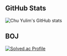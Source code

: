 <!--
**cyl0424/cyl0424** is a ✨ _special_ ✨ repository because its `README.md` (this file) appears on your GitHub profile.

Here are some ideas to get you started:

- 🔭 I’m currently working on ...
- 🌱 I’m currently learning ...
- 👯 I’m looking to collaborate on ...
- 🤔 I’m looking for help with ...
- 💬 Ask me about ...
- 📫 How to reach me: ...
- 😄 Pronouns: ...
- ⚡ Fun fact: ... -->
## GitHub Stats
![Chu Yulim's GitHub stats](https://github-readme-stats.vercel.app/api?username=cyl0424&show_icons=true&theme=material-palenight&count_private=true)

## BOJ
[![Solved.ac Profile](http://mazassumnida.wtf/api/generate_badge?boj=cyl0424)](https://solved.ac/cyl0424/)

